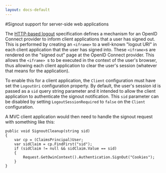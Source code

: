 ```yaml
---
layout: docs-default
---
```


#Signout support for server-side web applications

The [HTTP-based logout](https://openid.net/specs/openid-connect-logout-1_0.html) specification defines a mechanism for an OpenID Connect provider to inform client applications that a user has signed out. This is performed by creating an `<iframe>` to a well-known "logout URI" in each client application that the user has signed into. These `<iframe>`s are rendered on the "signed out" page at the OpenID Connect provider. This allows the `<iframe>
    `s to be executed in the context of the user's browser, thus allowing each client application to clear the user's session (whatever that means for the application).

To enable this for a client application, the `Client` configuration must have set the `LogoutUri` configuration property. By default, the user's session id is passed as a `sid` query string parameter and it intended to allow the client application to authenticate the signout notification. This `sid` parameter can be disabled by setting `LogoutSessionRequired` to `false` on the `Client` configuration.
    
A MVC client application would then need to handle the signout request with something like this:

```[CSharp]
public void SignoutCleanup(string sid)
{
    var cp = (ClaimsPrincipal)User;
    var sidClaim = cp.FindFirst("sid");
    if (sidClaim != null && sidClaim.Value == sid)
    {
        Request.GetOwinContext().Authentication.SignOut("Cookies");
    }
}

```
